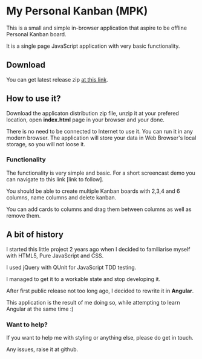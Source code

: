 My Personal Kanban (MPK)
==========================

This is a small and simple in-browser application that aspire to be offline Personal Kanban board.

It is a single page JavaScript application with very basic functionality. 

## Download

You can get latest release zip [at this link](https://github.com/greggigon/my-personal-kanban/blob/master/my-personal-kanban-0.2.0.zip?raw=true).

## How to use it?

Download the applicaton distribution zip file, unzip it at your prefered location, open __index.html__ page in your browser and your done.

There is no need to be connected to Internet to use it. You can run it in any modern browser. The application will store your data in Web Browser's local storage, so you will not loose it.

### Functionality

The functionality is very simple and basic. For a short screencast demo you can navigate to this link [link to follow].

You should be able to create multiple Kanban boards with 2,3,4 and 6 columns, name columns and delete kanban.

You can add cards to columns and drag them between columns as well as remove them.


## A bit of history

I started this little project 2 years ago when I decided to familiarise myself with HTML5, Pure JavaScript and CSS.

I used jQuery with QUnit for JavaScript TDD testing.

I managed to get it to a workable state and stop developing it.

After first public release not too long ago, I decided to rewrite it in __Angular__.

This application is the result of me doing so, while attempting to learn Angular at the same time :)

### Want to help?

If you want to help me with styling or anything else, please do get in touch.

Any issues, raise it at github.

